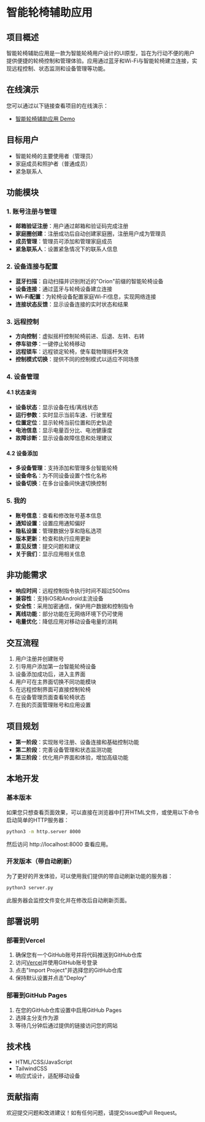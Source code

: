# 智能轮椅辅助应用

## 项目概述
智能轮椅辅助应用是一款为智能轮椅用户设计的UI原型，旨在为行动不便的用户提供便捷的轮椅控制和管理体验。应用通过蓝牙和Wi-Fi与智能轮椅建立连接，实现远程控制、状态监测和设备管理等功能。

## 在线演示
您可以通过以下链接查看项目的在线演示：
- [智能轮椅辅助应用 Demo](https://cmg-wheelchair-app.vercel.app/)

## 目标用户
- 智能轮椅的主要使用者（管理员）
- 家庭成员和照护者（普通成员）
- 紧急联系人

## 功能模块

### 1. 账号注册与管理
- **邮箱验证注册**：用户通过邮箱和验证码完成注册
- **家庭圈创建**：注册成功后自动创建家庭圈，注册用户成为管理员
- **成员管理**：管理员可添加和管理家庭成员
- **紧急联系人**：设置紧急情况下的联系人信息

### 2. 设备连接与配置
- **蓝牙扫描**：自动扫描并识别附近的"Orion"前缀的智能轮椅设备
- **设备连接**：通过蓝牙与轮椅设备建立连接
- **Wi-Fi配置**：为轮椅设备配置家庭Wi-Fi信息，实现网络连接
- **连接状态反馈**：显示设备连接的实时状态和结果

### 3. 远程控制
- **方向控制**：虚拟摇杆控制轮椅前进、后退、左转、右转
- **停车驻停**：一键停止轮椅移动
- **远程锁车**：远程锁定轮椅，使车载物理摇杆失效
- **控制模式切换**：提供不同的控制模式以适应不同场景

### 4. 设备管理
#### 4.1 状态查询
- **设备状态**：显示设备在线/离线状态
- **运行参数**：实时显示当前车速、行驶里程
- **位置定位**：显示轮椅当前位置和历史轨迹
- **电池信息**：显示电量百分比、电池健康度
- **故障诊断**：显示设备故障信息和处理建议

#### 4.2 设备添加
- **多设备管理**：支持添加和管理多台智能轮椅
- **设备命名**：为不同设备设置个性化名称
- **设备切换**：在多台设备间快速切换控制

### 5. 我的
- **账号信息**：查看和修改账号基本信息
- **通知设置**：设置应用通知偏好
- **隐私设置**：管理数据分享和隐私选项
- **版本更新**：检查和执行应用更新
- **意见反馈**：提交问题和建议
- **关于我们**：显示应用相关信息

## 非功能需求
- **响应时间**：远程控制指令执行时间不超过500ms
- **兼容性**：支持iOS和Android主流设备
- **安全性**：采用加密通信，保护用户数据和控制指令
- **离线功能**：部分功能在无网络环境下仍可使用
- **电量优化**：降低应用对移动设备电量的消耗

## 交互流程
1. 用户注册并创建账号
2. 引导用户添加第一台智能轮椅设备
3. 设备添加成功后，进入主界面
4. 用户可在主界面切换不同功能模块
5. 在远程控制界面可直接控制轮椅
6. 在设备管理页面查看轮椅状态
7. 在我的页面管理账号和应用设置

## 项目规划
- **第一阶段**：实现账号注册、设备连接和基础控制功能
- **第二阶段**：完善设备管理和状态监测功能
- **第三阶段**：优化用户界面和体验，增加高级功能

## 本地开发

### 基本版本
如果您只想查看页面效果，可以直接在浏览器中打开HTML文件，或使用以下命令启动简单的HTTP服务器：

```bash
python3 -m http.server 8000
```

然后访问 http://localhost:8000 查看应用。

### 开发版本（带自动刷新）
为了更好的开发体验，可以使用我们提供的带自动刷新功能的服务器：

```bash
python3 server.py
```

此服务器会监控文件变化并在修改后自动刷新页面。

## 部署说明

### 部署到Vercel
1. 确保您有一个GitHub账号并将代码推送到GitHub仓库
2. 访问[Vercel](https://vercel.com/)并使用GitHub账号登录
3. 点击"Import Project"并选择您的GitHub仓库
4. 保持默认设置并点击"Deploy"

### 部署到GitHub Pages
1. 在您的GitHub仓库设置中启用GitHub Pages
2. 选择主分支作为源
3. 等待几分钟后通过提供的链接访问您的网站

## 技术栈
- HTML/CSS/JavaScript
- TailwindCSS
- 响应式设计，适配移动设备

## 贡献指南
欢迎提交问题和改进建议！如有任何问题，请提交issue或Pull Request。 